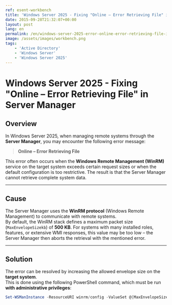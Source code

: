 ```yaml
---
ref: esent-workbench
title: 'Windows Server 2025 - Fixing "Online – Error Retrieving File" in Server Manager'
date: 2015-09-28T21:32:07+00:00
layout: post
lang: en
permalink: /en/windows-server-2025-error-online-error-retrieving-file-in-server-manager-fix/
image: /assets/images/workbench.png
tags:
    - 'Active Directory'
    - 'Windows Server'
    - 'Windows Server 2025'
---
```


# Windows Server 2025 - Fixing "Online – Error Retrieving File" in Server Manager

## Overview

In Windows Server 2025, when managing remote systems through the **Server Manager**, you may encounter the following error message:

> **Online – Error Retrieving File**

This error often occurs when the **Windows Remote Management (WinRM)** service on the target system exceeds certain request sizes or when the default configuration is too restrictive. The result is that the Server Manager cannot retrieve complete system data.

---

## Cause

The Server Manager uses the **WinRM protocol** (Windows Remote Management) to communicate with remote systems.  
By default, the WinRM stack defines a maximum packet size (`MaxEnvelopeSizekb`) of **500 KB**. For systems with many installed roles, features, or extensive WMI responses, this value may be too low – the Server Manager then aborts the retrieval with the mentioned error.

---

## Solution

The error can be resolved by increasing the allowed envelope size on the **target system**.  
This is done using the following PowerShell command, which must be run **with administrative privileges**:

```powershell
Set-WSManInstance -ResourceURI winrm/config -ValueSet @{MaxEnvelopeSizekb = "8192"}
